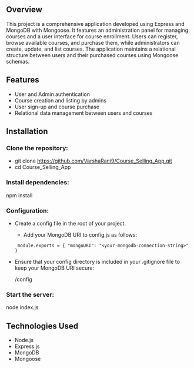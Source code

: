 ## Overview
This project is a comprehensive application developed using Express and MongoDB with Mongoose. It features an administration panel for managing courses and a user interface for course enrollment. Users can register, browse available courses, and purchase them, while administrators can create, update, and list courses. The application maintains a relational structure between users and their purchased courses using Mongoose schemas.

## Features
- User and Admin authentication
- Course creation and listing by admins
- User sign-up and course purchase
- Relational data management between users and courses


## Installation
### Clone the repository:
- git clone https://github.com/VarshaRani9/Course_Selling_App.git
- cd Course_Selling_App

### Install dependencies:
npm install

### Configuration:
- Create a config file in the root of your project.
  - Add your MongoDB URI to config.js as follows: 
  
   ` module.exports = {
    "mongoURI": "<your-mongodb-connection-string>"
    }`

- Ensure that your config directory is included in your .gitignore file to keep your MongoDB URI secure:
  
    /config

### Start the server:
node index.js

## Technologies Used
- Node.js
- Express.js
- MongoDB
- Mongoose
